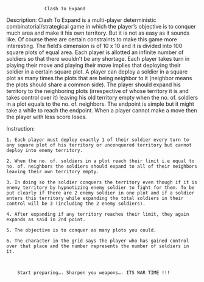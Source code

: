     			  Clash To Expand

Description:
Clash To Expand is a multi-player deterministic combinatorial/strategical  game in which the player’s objective is to conquer much area and make it his own territory. But it is not as easy as it sounds like. Of course there are certain constraints to make this game more interesting. The field’s dimension is of 10 x 10 and it is divided into 100 square plots of equal area. 
Each player is allotted an infinite number of soldiers so that there wouldn’t be any shortage. Each player takes turn in playing their move and playing their move implies that deploying their soldier in a certain square plot. A player can deploy a soldier in a square plot as many times the plots that are being neighbor to it (neighbor means the plots should share a common side). The player should expand his territory to the neighboring plots (irrespective of whose territory it is and takes control over it) leaving his old territory empty when the no. of. soldiers in a plot equals to the no. of. neighbors. 
The endpoint is simple but it might take a while to reach the endpoint. When a player cannot make a move then the player with less score loses.

Instruction:

    1. Each player must deploy exactly 1 of their soldier every turn to any square plot of his territory or unconquered territory but cannot deploy into enemy territory.
    
    2. When the no. of. soldiers in a plot reach their limit i.e equal to no. of. neighbors the soldiers should expand to all of their neighbors leaving their own territory empty.
    
    3. In doing so the soldier conquers the territory even though if it is enemy territory by hypnotizing enemy soldier to fight for them. To be put clearly if there are 2 enemy soldier in one plot and if a soldier enters this territory while expanding the total soldiers in their control will be 3 (including the 2 enemy soldiers).
    
    4. After expanding if any territory reaches their limit, they again expands as said in 2nd point. 
    
    5. The objective is to conquer as many plots you could.
    
    6. The character in the grid says the player who has gained control over that place and the number represents the number of soldiers in it.



        Start preparing…. Sharpen you weapons…. ITS WAR TIME !!!
       

